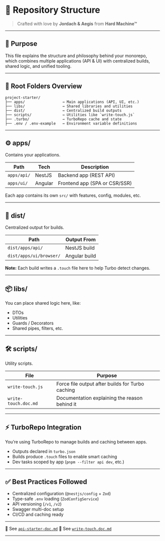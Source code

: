 
# 🧱 Repository Structure

> Crafted with love by **Jordach & Aegis** from **Hard Machine™**

---

## 🎯 Purpose

This file explains the structure and philosophy behind your monorepo, which combines multiple applications (API & UI) with centralized builds, shared logic, and unified tooling.

---

## 📁 Root Folders Overview

```
project-starter/
├── apps/                 → Main applications (API, UI, etc.)
├── libs/                 → Shared libraries and utilities
├── dist/                 → Centralized build outputs
├── scripts/              → Utilities like `write-touch.js`
├── .turbo/               → TurboRepo cache and state
├── .env / .env-example   → Environment variable definitions
```

---

## ⚙️ apps/

Contains your applications.

| Path        | Tech    | Description                   |
| ----------- | ------- | ----------------------------- |
| `apps/api/` | NestJS  | Backend app (REST API)        |
| `apps/ui/`  | Angular | Frontend app (SPA or CSR/SSR) |

Each app contains its own `src/` with features, config, modules, etc.

---

## 💾 dist/

Centralized output for builds.

| Path                    | Output From   |
| ----------------------- | ------------- |
| `dist/apps/api/`        | NestJS build  |
| `dist/apps/ui/browser/` | Angular build |

**Note:** Each build writes a `.touch` file here to help Turbo detect changes.

---

## 📦 libs/

You can place shared logic here, like:

* DTOs
* Utilities
* Guards / Decorators
* Shared pipes, filters, etc.

---

## 🛠 scripts/

Utility scripts.

| File                 | Purpose                                          |
| -------------------- | ------------------------------------------------ |
| `write-touch.js`     | Force file output after builds for Turbo caching |
| `write-touch.doc.md` | Documentation explaining the reason behind it    |

---

## ⚡ TurboRepo Integration

You’re using TurboRepo to manage builds and caching between apps.

* Outputs declared in `turbo.json`
* Builds produce `.touch` files to enable smart caching
* Dev tasks scoped by app (`pnpm --filter api dev`, etc.)

---

## ✅ Best Practices Followed

* Centralized configuration (`@nestjs/config` + `Zod`)
* Type-safe `.env` loading (`ZodConfigService`)
* API versioning (`/v1`, `/v2`)
* Swagger multi-doc setup
* CI/CD and caching ready

---

📄 See [`api-starter-doc.md`](../apps/api/src/core/config/api-starter-doc.md)
📄 See [`write-touch.doc.md`](../scripts/write-touch.doc.md)

---


